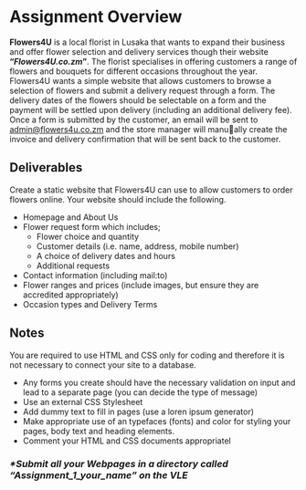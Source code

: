 # Assignment Overview
**Flowers4U** is a local florist in Lusaka that wants to expand their business and offer flower selection and delivery services though their website **“_Flowers4U.co.zm_”**. The florist specialises in offering customers a range of flowers and bouquets for different occasions throughout the year. Flowers4U wants a simple website that allows customers to browse a selection of flowers and submit a delivery request through a form. The delivery dates of the flowers should be selectable on a form and the payment will be settled upon delivery (including an additional delivery fee). Once a form is submitted by the customer, an email will be sent to admin@flowers4u.co.zm and the store manager will manually create the invoice and delivery confirmation that will be sent back to the customer.

## Deliverables
Create a static website that Flowers4U can use to allow customers to order flowers online. Your website should include the following.
- Homepage and About Us
- Flower request form which includes;
  - Flower choice and quantity
  - Customer details (i.e. name, address, mobile number)
  - A choice of delivery dates and hours 
  - Additional requests
- Contact information (including mail:to)
- Flower ranges and prices (include images, but ensure they are accredited appropriately)
- Occasion types and Delivery Terms

## Notes
You are required to use HTML and CSS only for coding and therefore it is not necessary to connect your site to a database.
- Any forms you create should have the necessary validation on input and lead to a separate page (you can decide the type of message)
- Use an external CSS Stylesheet
- Add dummy text to fill in pages (use a loren ipsum generator)
- Make appropriate use of an typefaces (fonts) and color for styling your pages, body text and heading elements. 
- Comment your HTML and CSS documents appropriatel

### _*Submit all your Webpages in a directory called “Assignment_1_your_name” on the VLE_
